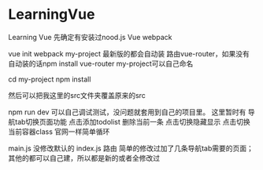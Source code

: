 # LearningVue
Learning Vue
先确定有安装过nood.js Vue webpack

vue init webpack my-project
最新版的都会自动装 路由vue-router，如果没有自动装的话npm install vue-router
my-project可以自己命名

cd my-project
npm install

然后可以把我这里的src文件夹覆盖原来的src

npm run dev
可以自己调试测试，没问题就套用到自己的项目里。
这里暂时有
导航tab切换页面功能
点击添加todolist
删除当前一条
点击切换隐藏显示
点击切换当前容器class
官网一样简单循环

main.js 没修改默认的
index.js 路由 简单的修改过加了几条导航tab需要的页面；
其他的都可以自己建，所以都是新的或者全修改过
